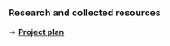 ### Research and collected resources

→ [**Project plan**](https://github.com/Maximaaal/graduation/blob/main/docs/project_plan.md)

